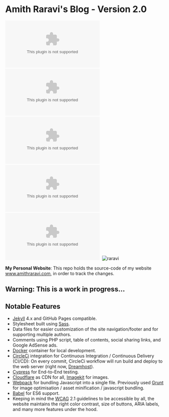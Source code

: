 # Amith Raravi's Blog - Version 2.0

![raravi](https://img.shields.io/github/license/raravi/amithraravi2.com)&nbsp;&nbsp;![raravi](https://img.shields.io/github/package-json/v/raravi/amithraravi2.com)&nbsp;&nbsp;![raravi](https://img.shields.io/circleci/build/github/raravi/amithraravi2.com)&nbsp;&nbsp;![raravi](https://img.shields.io/depfu/raravi/amithraravi2.com)&nbsp;&nbsp;![raravi](https://img.shields.io/github/last-commit/raravi/amithraravi2.com)&nbsp;&nbsp;![raravi](https://img.shields.io/website?url=https%3A%2F%2Fwww.amithraravi.com)

**My Personal Website**: This repo holds the source-code of my website www.amithraravi.com, in order to track the changes.

Warning: This is a work in progress...
---

## Notable Features

* [Jekyll](https://github.com/jekyll/jekyll) 4.x and GitHub Pages compatible.
* Stylesheet built using [Sass](https://sass-lang.com/).
* Data files for easier customization of the site navigation/footer and for supporting multiple authors.
* Comments using PHP script, table of contents, social sharing links, and Google AdSense ads.
* [Docker](https://www.docker.com/) container for local development.
* [CircleCi](https://circleci.com/) integration for Continuous Integration / Continuous Delivery (CI/CD): On every commit, CircleCi workflow will run build and deploy to the web server (right now, [Dreamhost](https://www.dreamhost.com/)).
* [Cypress](https://www.cypress.io/) for End-to-End testing.
* [Cloudflare](https://www.cloudflare.com/) as CDN for all, [Imagekit](https://imagekit.io/) for images.
* [Webpack](https://github.com/webpack/webpack) for bundling Javascript into a single file. Previously used [Grunt](https://github.com/gruntjs/grunt) for image optimisation / asset minification / javascript bundling.
* [Babel](https://github.com/babel/babel) for ES6 support.
* Keeping in mind the [WCAG](https://www.w3.org/WAI/tips/) 2.1 guidelines to be accessible by all, the website maintains the right color contrast, size of buttons, ARIA labels, and many more features under the hood.
